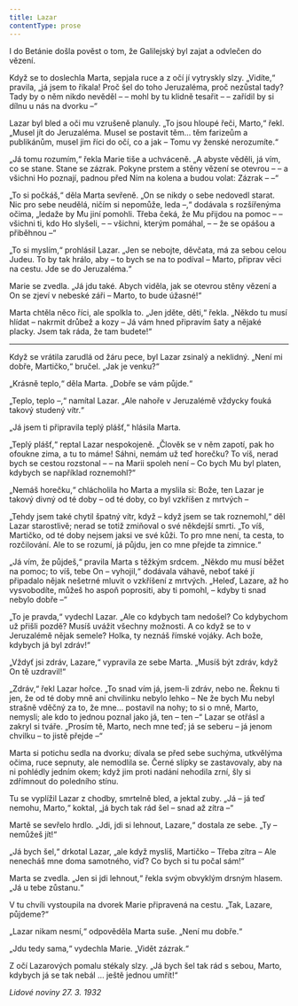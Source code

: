 ```yaml
---
title: Lazar
contentType: prose
---
```


I do Betánie došla pověst o tom, že Galilejský byl zajat a odvlečen do vězení.

Když se to doslechla Marta, sepjala ruce a z očí jí vytryskly slzy. „Vidíte,“ pravila, „já jsem to říkala! Proč šel do toho Jeruzaléma, proč nezůstal tady? Tady by o něm nikdo nevěděl – – mohl by tu klidně tesařit – – zařídil by si dílnu u nás na dvorku –“

Lazar byl bled a oči mu vzrušeně planuly. „To jsou hloupé řeči, Marto,“ řekl. „Musel jít do Jeruzaléma. Musel se postavit těm… těm farizeům a publikánům, musel jim říci do očí, co a jak – Tomu vy ženské nerozumíte.“

„Já tomu rozumím,“ řekla Marie tiše a uchváceně. „A abyste věděli, já vím, co se stane. Stane se zázrak. Pokyne prstem a stěny vězení se otevrou – – a všichni Ho poznají, padnou před Ním na kolena a budou volat: Zázrak – –“

„To si počkáš,“ děla Marta sevřeně. „On se nikdy o sebe nedovedl starat. Nic pro sebe neudělá, ničím si nepomůže, leda –,“ dodávala s rozšířenýma očima, „ledaže by Mu jiní pomohli. Třeba čeká, že Mu přijdou na pomoc – – všichni ti, kdo Ho slyšeli, – – všichni, kterým pomáhal, – – že se opášou a přiběhnou –“

„To si myslím,“ prohlásil Lazar. „Jen se nebojte, děvčata, má za sebou celou Judeu. To by tak hrálo, aby – to bych se na to podíval – Marto, připrav věci na cestu. Jde se do Jeruzaléma.“

Marie se zvedla. „Já jdu také. Abych viděla, jak se otevrou stěny vězení a On se zjeví v nebeské záři – Marto, to bude úžasné!“

Marta chtěla něco říci, ale spolkla to. „Jen jděte, děti,“ řekla. „Někdo tu musí hlídat – nakrmit drůbež a kozy – Já vám hned připravím šaty a nějaké placky. Jsem tak ráda, že tam budete!“

* * *

Když se vrátila zarudlá od žáru pece, byl Lazar zsinalý a neklidný. „Není mi dobře, Martičko,“ bručel. „Jak je venku?“

„Krásně teplo,“ děla Marta. „Dobře se vám půjde.“

„Teplo, teplo –,“ namítal Lazar. „Ale nahoře v Jeruzalémě vždycky fouká takový studený vítr.“

„Já jsem ti připravila teplý plášť,“ hlásila Marta.

„Teplý plášť,“ reptal Lazar nespokojeně. „Člověk se v něm zapotí, pak ho ofoukne zima, a tu to máme! Sáhni, nemám už teď horečku? To víš, nerad bych se cestou rozstonal – – na Marii spoleh není – Co bych Mu byl platen, kdybych se například roznemohl?“

„Nemáš horečku,“ chlácholila ho Marta a myslila si: Bože, ten Lazar je takový divný od té doby – od té doby, co byl vzkříšen z mrtvých –

„Tehdy jsem také chytil špatný vítr, když – když jsem se tak roznemohl,“ děl Lazar starostlivě; nerad se totiž zmiňoval o své někdejší smrti. „To víš, Martičko, od té doby nejsem jaksi ve své kůži. To pro mne není, ta cesta, to rozčilování. Ale to se rozumí, já půjdu, jen co mne přejde ta zimnice.“

„Já vím, že půjdeš,“ pravila Marta s těžkým srdcem. „Někdo mu musí běžet na pomoc; to víš, tebe On – vyhojil,“ dodávala váhavě, neboť také jí připadalo nějak nešetrné mluvit o vzkříšení z mrtvých. „Heleď, Lazare, až ho vysvobodíte, můžeš ho aspoň poprositi, aby ti pomohl, – kdyby ti snad nebylo dobře –“

„To je pravda,“ vydechl Lazar. „Ale co kdybych tam nedošel? Co kdybychom už přišli pozdě? Musíš uvážit všechny možnosti. A co když se to v Jeruzalémě nějak semele? Holka, ty neznáš římské vojáky. Ach bože, kdybych já byl zdráv!“

„Vždyť jsi zdráv, Lazare,“ vypravila ze sebe Marta. „Musíš být zdráv, když On tě uzdravil!“

„Zdráv,“ řekl Lazar hořce. „To snad vím já, jsem-li zdráv, nebo ne. Řeknu ti jen, že od té doby mně ani chvilinku nebylo lehko – Ne že bych Mu nebyl strašně vděčný za to, že mne… postavil na nohy; to si o mně, Marto, nemysli; ale kdo to jednou poznal jako já, ten – ten –“ Lazar se otřásl a zakryl si tváře. „Prosím tě, Marto, nech mne teď; já se seberu – já jenom chvilku – to jistě přejde –“

Marta si potichu sedla na dvorku; dívala se před sebe suchýma, utkvělýma očima, ruce sepnuty, ale nemodlila se. Černé slípky se zastavovaly, aby na ni pohlédly jedním okem; když jim proti nadání nehodila zrní, šly si zdřímnout do poledního stínu.

Tu se vyplížil Lazar z chodby, smrtelně bled, a jektal zuby. „Já – já teď nemohu, Marto,“ koktal, „já bych tak rád šel – snad až zítra –“

Martě se sevřelo hrdlo. „Jdi, jdi si lehnout, Lazare,“ dostala ze sebe. „Ty – nemůžeš jít!“

„Já bych šel,“ drkotal Lazar, „ale když myslíš, Martičko – Třeba zítra – Ale nenecháš mne doma samotného, viď? Co bych si tu počal sám!“

Marta se zvedla. „Jen si jdi lehnout,“ řekla svým obvyklým drsným hlasem. „Já u tebe zůstanu.“

V tu chvíli vystoupila na dvorek Marie připravená na cestu. „Tak, Lazare, půjdeme?“

„Lazar nikam nesmí,“ odpověděla Marta suše. „Není mu dobře.“

„Jdu tedy sama,“ vydechla Marie. „Vidět zázrak.“

Z očí Lazarových pomalu stékaly slzy. „Já bych šel tak rád s sebou, Marto, kdybych já se tak nebál … ještě jednou umřít!“

_Lidové noviny 27. 3. 1932_
